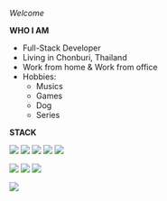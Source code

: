*Welcome*

**WHO I AM**

- Full-Stack Developer
- Living in Chonburi, Thailand
- Work from home & Work from office
- Hobbies:
  - Musics
  - Games
  - Dog
  - Series

**STACK**

<a href="#"><img src="https://img.shields.io/badge/typescript%20-007ACC.svg?&style=for-the-badge&logo=typescript&logoColor=white"/></a>
<a href="#"><img src="https://img.shields.io/badge/javascript-222222.svg?&style=for-the-badge&logo=javascript&logoColor=F7DF1E"/></a>
<a href="#"><img src="https://img.shields.io/badge/html-E34F26.svg?&style=for-the-badge&logo=html5&logoColor=ffffff"/></a>
<a href="#"><img src="https://img.shields.io/badge/python-376B9A.svg?&style=for-the-badge&logo=python&logoColor=ffffff"/></a>
<a href="#"><img src="https://img.shields.io/badge/django-092C1E.svg?&style=for-the-badge&logo=django&logoColor=ffffff"/></a>

<a href="#"><img src="https://img.shields.io/badge/postgresql-4169E1.svg?&style=for-the-badge&logo=postgresql&logoColor=ffffff"/></a>
<a href="#"><img src="https://img.shields.io/badge/mysql-4479A1.svg?&style=for-the-badge&logo=mysql&logoColor=ffffff"/></a>
<a href="#"><img src="https://img.shields.io/badge/dynamodb-4053D6.svg?&style=for-the-badge&logo=dynamodb&logoColor=ffffff"/></a>

<a href="#"><img src="https://img.shields.io/badge/react-61DAFB.svg?&style=for-the-badge&logo=react&logoColor=ffffff" /></a>

